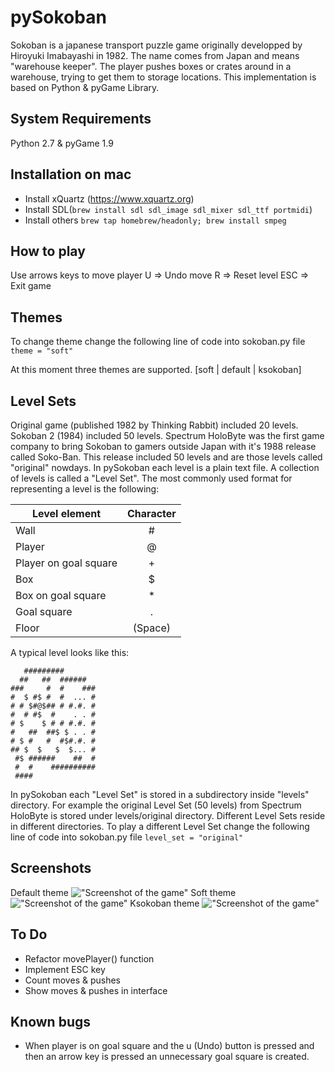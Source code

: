 # pySokoban
Sokoban is a japanese transport puzzle game originally developped by Hiroyuki Imabayashi in 1982. The name comes from Japan and means "warehouse keeper". The player pushes boxes or crates around in a warehouse, trying to get them to storage locations. This implementation is based on Python & pyGame Library.

## System Requirements
Python 2.7 & pyGame 1.9

## Installation on mac
* Install xQuartz (https://www.xquartz.org)
* Install SDL(`brew install sdl sdl_image sdl_mixer sdl_ttf portmidi`)
* Install others `brew tap homebrew/headonly; brew install smpeg`

## How to play
Use arrows keys to move player
U   => Undo move
R   => Reset level
ESC => Exit game

## Themes
To change theme change the following line of code into sokoban.py file
```theme = "soft"```

At this moment three themes are supported. [soft | default | ksokoban]

## Level Sets
Original game (published 1982 by Thinking Rabbit) included 20 levels. Sokoban 2 (1984) included 50 levels. Spectrum HoloByte was the first game company to bring Sokoban to gamers outside Japan with it's 1988 release called Soko-Ban. This release included 50 levels and are those levels called "original" nowdays.
In pySokoban each level is a plain text file. A collection of levels is called a "Level Set". The most commonly used format for representing a level is the following:

| Level element         |  Character |
| --------------------- |:----------:|
| Wall                  | #          |
| Player                | @          |
| Player on goal square | +          |
| Box                   | $          |
| Box on goal square    | *          |
| Goal square	          | .          |
| Floor                 | (Space)    |

A typical level looks like this:

```
   #########
  ##   ##  ######
###     #  #    ###
#  $ #$ #  #  ... #
# # $#@$## # #.#. #
#  # #$  #    . . #
# $    $ # # #.#. #
#   ##  ##$ $ . . #
# $ #   #  #$#.#. #
## $  $   $  $... #
 #$ ######    ##  #
 #  #    ##########
 ####
```

In pySokoban each "Level Set" is stored in a subdirectory inside "levels" directory. For example the original Level Set (50 levels) from Spectrum HoloByte is stored under levels/original directory. Different Level Sets reside in different directories. To play a different Level Set change the following line of code into sokoban.py file
```level_set = "original"```

## Screenshots
Default theme
!["Screenshot of the game"](themes/default/images/screenshot.png?raw=true "Screenshot of the game")
Soft theme
!["Screenshot of the game"](themes/soft/images/screenshot.png?raw=true "Screenshot of the game")
Ksokoban theme
!["Screenshot of the game"](themes/ksokoban/images/screenshot.png?raw=true "Screenshot of the game")

## To Do
* Refactor movePlayer() function
* Implement ESC key
* Count moves & pushes
* Show moves & pushes in interface

## Known bugs
* When player is on goal square and the u (Undo) button is pressed and then an arrow key is pressed an unnecessary goal square is created.
